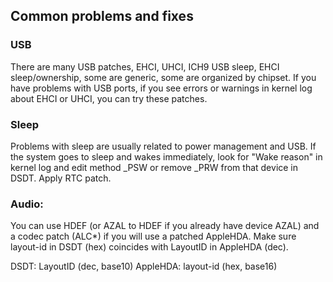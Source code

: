 ## Common problems and fixes

### USB
There are many USB patches, EHCI, UHCI, ICH9 USB sleep, EHCI sleep/ownership, some are generic, some are organized by chipset.
If you have problems with USB ports, if you see errors or warnings in kernel log about EHCI or UHCI, you can try these patches. 

### Sleep
Problems with sleep are usually related to power management and USB.
If the system goes to sleep and wakes immediately, look for "Wake reason" in kernel log and edit method _PSW or remove _PRW from that device in DSDT.
Apply RTC patch. 

### Audio:
You can use HDEF (or AZAL to HDEF if you already have device AZAL) and a codec patch (ALC*) if you will use a patched AppleHDA.
Make sure layout-id in DSDT (hex) coincides with LayoutID in AppleHDA (dec).

DSDT: LayoutID (dec, base10)
AppleHDA: layout-id (hex, base16)